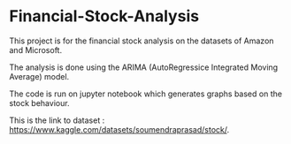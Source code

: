 # Financial-Stock-Analysis

This project is for the financial stock analysis on the datasets of Amazon and Microsoft.

The analysis is done using the ARIMA (AutoRegressice Integrated Moving Average) model.

The code is run on jupyter notebook which generates graphs based on the stock behaviour.

This is the link to dataset : https://www.kaggle.com/datasets/soumendraprasad/stock/.




